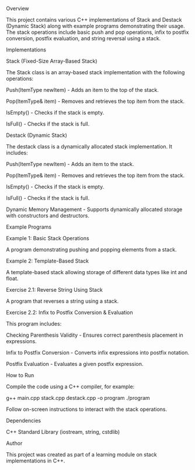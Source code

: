 Overview

This project contains various C++ implementations of Stack and Destack (Dynamic Stack) along with example programs demonstrating their usage. The stack operations include basic push and pop operations, infix to postfix conversion, postfix evaluation, and string reversal using a stack.

Implementations

Stack (Fixed-Size Array-Based Stack)

The Stack class is an array-based stack implementation with the following operations:

Push(ItemType newItem) - Adds an item to the top of the stack.

Pop(ItemType& item) - Removes and retrieves the top item from the stack.

IsEmpty() - Checks if the stack is empty.

IsFull() - Checks if the stack is full.

Destack (Dynamic Stack)

The destack<ItemType> class is a dynamically allocated stack implementation. It includes:

Push(ItemType newItem) - Adds an item to the stack.

Pop(ItemType& item) - Removes and retrieves the top item from the stack.

IsEmpty() - Checks if the stack is empty.

IsFull() - Checks if the stack is full.

Dynamic Memory Management - Supports dynamically allocated storage with constructors and destructors.

Example Programs

Example 1: Basic Stack Operations

A program demonstrating pushing and popping elements from a stack.

Example 2: Template-Based Stack

A template-based stack allowing storage of different data types like int and float.

Exercise 2.1: Reverse String Using Stack

A program that reverses a string using a stack.

Exercise 2.2: Infix to Postfix Conversion & Evaluation

This program includes:

Checking Parenthesis Validity - Ensures correct parenthesis placement in expressions.

Infix to Postfix Conversion - Converts infix expressions into postfix notation.

Postfix Evaluation - Evaluates a given postfix expression.

How to Run

Compile the code using a C++ compiler, for example:

g++ main.cpp stack.cpp destack.cpp -o program
./program

Follow on-screen instructions to interact with the stack operations.

Dependencies

C++ Standard Library (iostream, string, cstdlib)

Author

This project was created as part of a learning module on stack implementations in C++.